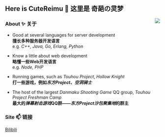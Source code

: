 ## Here is CuteReimu 👋 这里是 奇葩の灵梦

<img align="right" src="https://github-readme-stats.vercel.app/api?username=CuteReimu&show_icons=true&theme=dracula&custom_title=奇葩の灵梦&count_private=true">

### About ✨ 关于

- Good at several languages for server development <br/>**擅长多种服务器开发语言**<br/>e.g. *C++, Java, Go, Erlang, Python*

- Know a little about web development<br/>**略懂一些Web开发语言**<br/>e.g. *Node, PHP*

- Running games, such as *Touhou Project*, *Hollow Knight*<br/>**打一些游戏，例如*东方Project*、*空洞骑士***

- The host of the largest *Danmaku Shooting Game* QQ group, *Touhou Project Freshman Camp*<br/>**最大的*弹幕射击游戏*QQ群——*东方Project沙包聚集地*的群主**

### Site 📫 链接

[Bilibili](https://space.bilibili.com/1415334)
